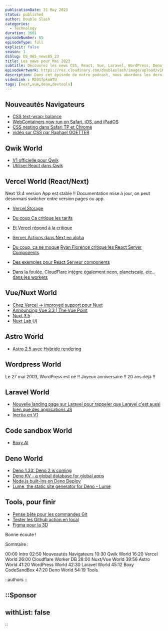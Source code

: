 ```yaml
---
publicationDate: 31 May 2023
status: published
author: Double Slash
categories:
  - Technology
duration: 3601
episodeNumber: 65
episodeType: full
explicit: false
season: 1
dsSlug: DS_065_news05_23
title: Les news pour Mai 2023
subtitle: Découvrez les news CSS, React, Vue, Laravel, WordPress, Deno, etc. du mois de Mai 2023
episodeArtwork: https://res.cloudinary.com/doubleslash/image/upload/v1685476143/episode/ART_65_news5_vjvwpr.png
description: Dans cet épisode de notre podcast, nous abordons les dernières nouveautés dans le monde des navigateurs, telles que la nouvelle propriété CSS `text-wrap balance`, l'exécution des WebContainers sur Safari, iOS et iPadOS, ainsi que la fonctionnalité CSS nesting dans Safari TP et Chrome. Nous discutons également des mises à jour de Qwik, de l'amélioration du support pour Nuxt chez Vercel, des nouvelles fonctionnalités de Next.js et des réactions aux React Server Components. De plus, nous mentionnons les anniversaires de WordPress (20 ans) et les nouvelles ressources dans les mondes de Laravel, CodeSandbox et Deno. Enfin, nous présentons des outils intéressants tels que le pense-bête pour les commandes Git et Spline, une sorte de Figma pour la 3D.
videoLink : M20SfpkoW7U
tags: [next,vue,deno,devtools]
---
```

## Nouveautés Navigateurs

- [CSS text-wrap: balance](https://www.notion.so/CSS-text-wrap-balance-Chrome-Developers-be76416b36e248e6a5e9b4cc3931ad9e)
- [WebContainers now run on Safari, iOS, and iPadOS](https://www.notion.so/WebContainers-now-run-on-Safari-iOS-and-iPadOS-485049ee8fae429f8de797ba3245a931)
- [CSS nesting dans Safari TP et Chrome](https://webkit.org/blog/13813/try-css-nesting-today-in-safari-technology-preview/)
- [vidéo sur CSS par Raphael GOETTER](https://youtu.be/V9bW2PrmNFU)

## Qwik World

- [V1 officielle pour Qwik](https://www.builder.io/blog/qwik-v1)
- [Utiliser React dans Qwik](https://www.builder.io/blog/resumable-react-how-to-use-react-inside-qwik)

## Vercel World (React/Next)

Next 13.4 version App est stable !! Documentation mise à jour, on peut désormais switcher entre version pages ou app.

- [Vercel Storage](https://vercel.com/blog/vercel-storage)
- [Du coup Ça critique les tarifs](https://twitter.com/melkeydev/status/1653498934491516928?s=61&t=sF_F8Qu82LW0vulDYKD25g)
- [Et Vercel répond à la critique](https://twitter.com/leeerob/status/1653636931291602953?s=61&t=sF_F8Qu82LW0vulDYKD25g)
- [Server Actions dans Next en alpha](https://nextjs.org/docs/app/building-your-application/data-fetching/server-actions#progressive-enhancement)
- [Du coup, ça se moque](https://twitter.com/artichmaro/status/1658366429362544640?s=61&t=sF_F8Qu82LW0vulDYKD25g)
[Ryan Florence critique les React Server Components](https://twitter.com/ryanflorence/status/1661717887319670784?s=61&t=sF_F8Qu82LW0vulDYKD25g)

- [Des exemples pour React Serveur components](https://twitter.com/addyosmani/status/1655270096003280896?s=61&t=sF_F8Qu82LW0vulDYKD25g)

- [Dans la foulée, CloudFlare intègre également neon, planetscale, etc.. dans les workers](https://blog.cloudflare.com/announcing-database-integrations/)

## Vue/Nuxt World

- [Chez Vercel -> improved support pour Nuxt](https://vercel.com/blog/nuxt-on-vercel)
- [Announcing Vue 3.3 | The Vue Point](https://www.notion.so/Announcing-Vue-3-3-The-Vue-Point-ccf44bd2a865450e894eaaa16379e9e8)
- [Nuxt 3.5](https://nuxt.com/blog/v3-5)
- [Nuxt Lab UI](https://ui.nuxtlabs.com/getting-started)

## Astro World

- [Astro 2.5 avec Hybride rendering](https://astro.build/blog/astro-250/#static-by-default-hybrid-rendering-experimental)

## Wordpress World

Le 27 mai 2003, WordPress est né !! Joyeux anniversaire !! 20 ans déjà !!

## Laravel World

- [Nouvelle landing page sur Laravel pour rappeler que Laravel c'est aussi bien que des applications JS](https://laravel.com/frontend)
- [Inertia en V1](https://inertiajs.com/)

## Code sandbox World

- [Boxy AI](https://codesandbox.io/blog/meet-boxy-ai-coding-assistant)

## Deno World

- [Deno 1.33: Deno 2 is coming](https://www.notion.so/Deno-1-33-Deno-2-is-coming-e8db62171afd4533b3ac824615427d5f)
- [Deno KV - a global database for global apps](https://www.notion.so/Deno-KV-a-global-database-for-global-apps-6cafc84d4e3a4b3bb81e9a8d8c98c3e0)
- [Node.js built-ins on Deno Deploy](https://www.notion.so/Node-js-built-ins-on-Deno-Deploy-7cdecfab1334487881e7e05789c60f53)
- [Lume, the static site generator for Deno - Lume](https://www.notion.so/Lume-the-static-site-generator-for-Deno-Lume-13d9043c5b05406d959fe752714d0e43)

## Tools, pour finir

- [Pense bête pour les commandes Git](https://ohshitgit.com/)
- [Tester les Github action en local](https://github.com/nektos/act)
- [Figma pour la 3D](https://spline.design/)

Bonne écoute !

Sommaire :

00:00 Intro
02:50 Nouveautés Navigateurs
10:30 Qwik World
16:20 Vercel World
26:00 Cloudflare Worker DB
28:00 Nuxt/Vue World
39:56 Astro World
41:20 WordPress World
42:30 Laravel World
45:12 Boxy CodeSandBox
47:20 Deno World
54:19 Tools

::authors
::

::Sponsor
---

withList: false
---

::
